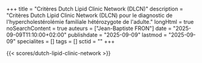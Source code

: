+++
title = "Critères Dutch Lipid Clinic Network (DLCN)"
description = "Critères Dutch Lipid Clinic Network (DLCN) pour le diagnostic de l'hypercholestérolémie familiale hétérozygote de l'adulte."
longHtml = true
noSearchContent = true
auteurs = ["Jean-Baptiste FRON"]
date = "2025-09-09T11:10:00+02:00"
publishdate = "2025-09-09"
lastmod = "2025-09-09"
specialites = []
tags = []
sctid = ""
+++

{{< scores/dutch-lipid-clinic-network >}}
